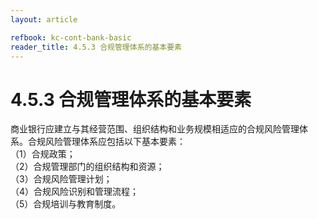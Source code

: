 ```yaml
---
layout: article

refbook: kc-cont-bank-basic
reader_title: 4.5.3 合规管理体系的基本要素
---
```


# 4.5.3 合规管理体系的基本要素

商业银行应建立与其经营范围、组织结构和业务规模相适应的合规风险管理体<br />
    系。合规风险管理体系应包括以下基本要素：<br />
    （1）合规政策；<br />
    （2）合规管理部门的组织结构和资源；<br />
    （3）合规风险管理计划；<br />
    （4）合规风险识别和管理流程；<br />
  （5）合规培训与教育制度。